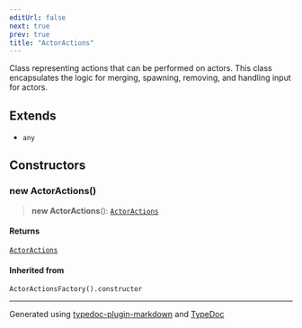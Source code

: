 ```yaml
---
editUrl: false
next: true
prev: true
title: "ActorActions"
---
```


Class representing actions that can be performed on actors.
This class encapsulates the logic for merging, spawning, removing, and handling input for actors.

## Extends

- `any`

## Constructors

### new ActorActions()

> **new ActorActions**(): [`ActorActions`](/api/namespaces/actor/classes/actoractions/)

#### Returns

[`ActorActions`](/api/namespaces/actor/classes/actoractions/)

#### Inherited from

`ActorActionsFactory().constructor`

***

Generated using [typedoc-plugin-markdown](https://www.npmjs.com/package/typedoc-plugin-markdown) and [TypeDoc](https://typedoc.org/)
